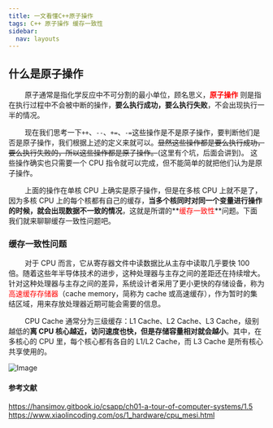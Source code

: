 ```yaml
---
title: 一文看懂C++原子操作
tags: C++ 原子操作 缓存一致性
sidebar:
  nav: layouts
---
```


## 什么是原子操作

&emsp;&emsp; 原子通常是指化学反应中不可分割的最小单位，顾名思义，**<font color = red>原子操作</font>** 则是指在执行过程中不会被中断的操作，**要么执行成功，要么执行失败**，不会出现执行一半的情况。

&emsp;&emsp; 现在我们思考一下`++`、`--`、`+=`、`-=`这些操作是不是原子操作，要判断他们是否是原子操作，我们根据上述的定义来就可以。~~显然这些操作都是要么执行成功，要么执行失败的，所以这些操作都是原子操作。~~(这里有个坑，后面会讲到)。
这些操作确实也只需要一个 CPU 指令就可以完成，但不能简单的就把他们认为是原子操作。

&emsp;&emsp; 上面的操作在单核 CPU 上确实是原子操作，但是在多核 CPU 上就不是了，因为多核 CPU 上的每个核都有自己的缓存，**当多个核同时对同一个变量进行操作的时候，就会出现数据不一致的情况**，这就是所谓的**<font color = red>缓存一致性</font>**问题。下面我们就来聊聊缓存一致性问题吧。

### 缓存一致性问题

&emsp;&emsp; 对于 CPU 而言，它从寄存器文件中读数据比从主存中读取几乎要快 100 倍。随着这些年半导体技术的进步，这种处理器与主存之间的差距还在持续增大。针对这种处理器与主存之间的差异，系统设计者采用了更小更快的存储设备，称为<font color = red>高速缓存存储器</font>（cache memory，简称为 cache 或高速缓存），作为暂时的集结区域，用来存放处理器近期可能会需要的信息。

&emsp;&emsp; CPU Cache 通常分为三级缓存：L1 Cache、L2 Cache、L3 Cache，级别越低的**离 CPU 核心越近，访问速度也快，但是存储容量相对就会越小**。其中，在多核心的 CPU 里，每个核心都有各自的 L1/L2 Cache，而 L3 Cache 是所有核心共享使用的。

![Image](https://github.com/Loomione/Loomione.github.io/tree/master/picture/cpu缓存.drawio.png)

#### 参考文献

https://hansimov.gitbook.io/csapp/ch01-a-tour-of-computer-systems/1.5
https://www.xiaolincoding.com/os/1_hardware/cpu_mesi.html
